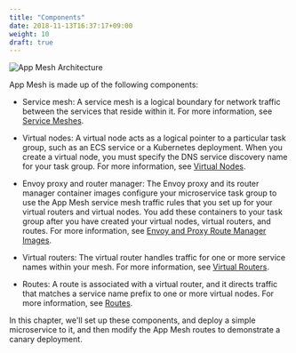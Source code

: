 ```yaml
---
title: "Components"
date: 2018-11-13T16:37:17+09:00
weight: 10
draft: true
---
```


![App Mesh Architecture](/images/app_mesh/appmesh_overview.png)

App Mesh is made up of the following components:

* Service mesh: A service mesh is a logical boundary for network traffic between the services that reside within it. For more information, see [Service Meshes](https://docs.aws.amazon.com/app-mesh/latest/userguide/meshes.html).

* Virtual nodes: A virtual node acts as a logical pointer to a particular task group, such as an ECS service or a Kubernetes deployment. When you create a virtual node, you must specify the DNS service discovery name for your task group. For more information, see [Virtual Nodes](https://docs.aws.amazon.com/app-mesh/latest/userguide/virtual_nodes.html).

* Envoy proxy and router manager: The Envoy proxy and its router manager container images configure your microservice task group to use the App Mesh service mesh traffic rules that you set up for your virtual routers and virtual nodes. You add these containers to your task group after you have created your virtual nodes, virtual routers, and routes. For more information, see [Envoy and Proxy Route Manager Images](https://docs.aws.amazon.com/app-mesh/latest/userguide/envoy.html).

* Virtual routers: The virtual router handles traffic for one or more service names within your mesh. For more information, see [Virtual Routers](https://docs.aws.amazon.com/app-mesh/latest/userguide/virtual_routers.html).

* Routes: A route is associated with a virtual router, and it directs traffic that matches a service name prefix to one or more virtual nodes. For more information, see [Routes](https://docs.aws.amazon.com/app-mesh/latest/userguide/routes.html).

In this chapter, we'll set up these components, and deploy a simple microservice to it, and then modify the App Mesh routes to demonstrate a canary deployment. 
